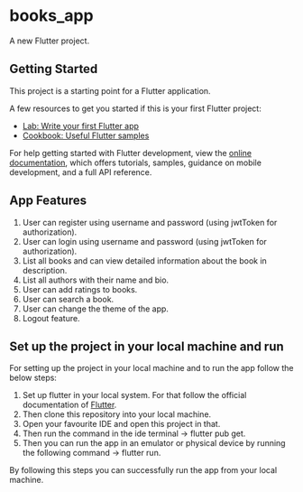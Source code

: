 # books_app

A new Flutter project.

## Getting Started

This project is a starting point for a Flutter application.

A few resources to get you started if this is your first Flutter project:

- [Lab: Write your first Flutter app](https://docs.flutter.dev/get-started/codelab)
- [Cookbook: Useful Flutter samples](https://docs.flutter.dev/cookbook)

For help getting started with Flutter development, view the
[online documentation](https://docs.flutter.dev/), which offers tutorials,
samples, guidance on mobile development, and a full API reference.

## App Features

1. User can register using username and password (using jwtToken for authorization).
2. User can login using username and password (using jwtToken for authorization).
3. List all books and can view detailed information about the book in description.
4. List all authors with their name and bio.
5. User can add ratings to books.
6. User can search a book.
7. User can change the theme of the app.
8. Logout feature.

## Set up the project in your local machine and run

For setting up the project in your local machine and to run the app follow the below steps:

1. Set up flutter in your local system. For that follow the official documentation of  [Flutter](https://docs.flutter.dev/get-started).
2. Then clone this repository into your local machine.
3. Open your favourite IDE and open this project in that.
4. Then run the command in the ide terminal -> flutter pub get.
5. Then you can run the app in an emulator or physical device by running the following command -> flutter run.

By following this steps you can successfully run the app from your local machine.
